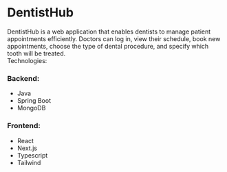 # DentistHub <br>
DentistHub is a web application that enables dentists to manage patient appointments efficiently. Doctors can log in, view their schedule, book new appointments, choose the type of dental procedure, and specify which tooth will be treated. <br>
Technologies: <br>
### Backend: <br>
- Java <br>
- Spring Boot <br>
- MongoDB <br>  
### Frontend: <br>
- React <br>
- Next.js <br>
- Typescript <br>
- Tailwind 

